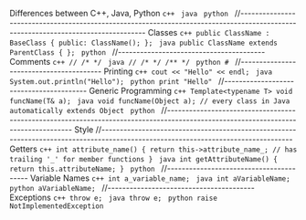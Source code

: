 Differences between C++, Java, Python
    ```c++
    ```
    ```java
    ```
    ```python
    ```
//----------------------------------------------------------------------------------------------------------------------------------
Classes
    ```c++
    public ClassName : BaseClass {
     public:
      ClassName();
    };
    ```
    ```java
    public ClassName extends ParentClass {
    };
    ```
    ```python
    ```
//----------------------------------------
Comments
    ```c++
    //
    /* */
    ```
    ```java
    //
    /* */
    /** */
    ```
    ```python
    #
    ```
//----------------------------------------
Printing
    ```c++
        cout << "Hello" << endl;
    ```
    ```java
        System.out.println("Hello");
    ```
    ```python
      print "Hello"
    ```
//----------------------------------------
Generic Programming
    ```c++
    Template<typename T>
    void funcName(T& a);
    ```
    ```java
    void funcName(Object a); // every class in Java automatically extends Object
    ```
    ```python
    ```
//----------------------------------------------------------------------------------------------------------------------------------
Style
//----------------------------------------------------------------------------------------------------------------------------------
Getters
    ```c++
    int attribute_name() {
      return this->attribute_name_; // has trailing '_' for member functions
    }
    ```
    ```java
    int getAttributeName() {
      return this.attributeName;
    }
    ```
    ```python
    ```
//----------------------------------------
Variable Names
    ```c++
      int a_variable_name;
    ```
    ```java
      int aVariableName;
    ```
    ```python
      aVariableName;
    ```
//----------------------------------------
Exceptions
    ```c++
      throw e;
    ```
    ```java
      throw e;
    ```
    ```python
      raise NotImplementedException
    ```
